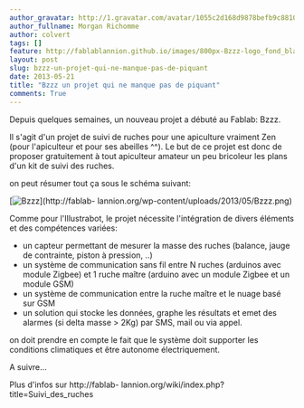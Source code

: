 ```yaml
---
author_gravatar: http://1.gravatar.com/avatar/1055c2d168d9878befb9c8810eda96dc?s=96&d=mm&r=g
author_fullname: Morgan Richomme
author: colvert
tags: []
feature: http://fablablannion.github.io/images/800px-Bzzz-logo_fond_blanc.jpg
layout: post
slug: bzzz-un-projet-qui-ne-manque-pas-de-piquant
date: 2013-05-21
title: "Bzzz un projet qui ne manque pas de piquant"
comments: True
---
```

Depuis quelques semaines, un nouveau projet a débuté au Fablab: Bzzz.

Il s'agit d'un projet de suivi de ruches pour une apiculture vraiment Zen
(pour l'apiculteur et pour ses abeilles ^^). Le but de ce projet est donc de
proposer gratuitement à tout apiculteur amateur un peu bricoleur les plans
d'un kit de suivi des ruches.

on peut résumer tout ça sous le schéma suivant:

[![Bzzz](http://fablablannion.github.io/images/Bzzz-1024x599.png)](http://fablab-
lannion.org/wp-content/uploads/2013/05/Bzzz.png)

Comme pour l'Illustrabot, le projet nécessite l'intégration de divers éléments
et des compétences variées:

  * un capteur permettant de mesurer la masse des ruches (balance, jauge de contrainte, piston à pression, ..)
  * un système de communication sans fil entre N ruches (arduinos avec module Zigbee) et 1 ruche maître (arduino avec un module Zigbee et un module GSM)
  * un système de communication entre la ruche maître et le nuage basé sur GSM
  * un solution qui stocke les données, graphe les résultats et emet des alarmes (si delta masse &gt; 2Kg) par SMS, mail ou via appel.

on doit prendre en compte le fait que le système doit supporter les conditions
climatiques et être autonome électriquement.

A suivre…

Plus d'infos sur http://fablab-
lannion.org/wiki/index.php?title=Suivi_des_ruches


